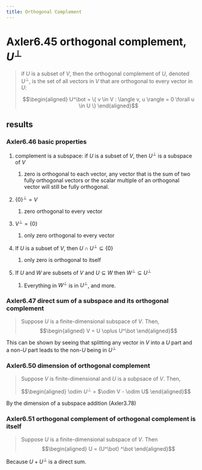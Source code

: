 ```yaml
---
title: Orthogonal Complement
---
```


# Axler6.45 orthogonal complement, $U^\bot$

> if $U$ is a subset of $V$, then the orthogonal complement of $U$,
> denoted $U^\bot$, is the set of all vectors in $V$ that are orthogonal
> to every vector in $U$:
>
> $$\begin{aligned}
> U^\bot = \{ v \in V : \langle v, u \rangle = 0 \forall u \in  U \}
> \end{aligned}$$

## results

### Axler6.46 basic properties

1.  complement is a subspace: if $U$ is a subset of $V$, then $U^\bot$
    is a subspace of $V$

    1.  zero is orthogonal to each vector, any vector that is the sum of
        two fully orthogonal vectors or the scalar multiple of an
        orthogonal vector will still be fully orthogonal.

2.  $\{0\}^\bot = V$

    1.  zero orthogonal to every vector

3.  $V ^\bot = \{0\}$

    1.  only zero orthogonal to every vector

4.  If $U$ is a subset of $V$, then $U \cap U^\bot\subseteq \{0\}$

    1.  only zero is orthogonal to itself

5.  If $U$ and $W$ are subsets of $V$ and $U\subseteq W$ then
    $W^\bot \subseteq U^\bot$

    1.  Everything in $W^\bot$ is in $U^\bot$, and more.

### Axler6.47 direct sum of a subspace and its orthogonal complement

> Suppose $U$ is a finite-dimensional subspace of $V$. Then,
> $$\begin{aligned}
> V = U \oplus U^\bot
> \end{aligned}$$

This can be shown by seeing that splitting any vector in $V$ into a $U$
part and a non-$U$ part leads to the non-$U$ being in $U^\bot$

### Axler6.50 dimension of orthogonal complement

> Suppose $V$ is finite-dimensional and $U$ is a subpsace of $V$. Then,
>
> $$\begin{aligned}
> \odim $U^\bot$ = $\odim V - \odim U$
> \end{aligned}$$

By the dimension of a subspace addition (Axler3.78)

### Axler6.51 orthogonal complement of orthogonal complement is itself

> Suppose $U$ is a finite-dimensional subspace of $V$. Then
> $$\begin{aligned}
> U = (U^\bot) ^\bot
> \end{aligned}$$

Because $U + U^\bot$ is a direct sum.
